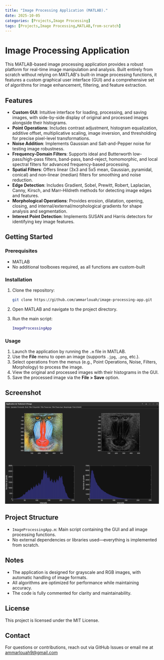 ```yaml
---
title: "Image Processing Application (MATLAB)."
date: 2025-10-05
categories: [Projects,Image Processing]
tags: [Projects,Image Processing,MATLAB,from-scratch]
---
```


# Image Processing Application

This MATLAB-based image processing application provides a robust platform for real-time image manipulation and analysis. Built entirely from scratch without relying on MATLAB's built-in image processing functions, it features a custom graphical user interface (GUI) and a comprehensive set of algorithms for image enhancement, filtering, and feature extraction.

## Features

- **Custom GUI**: Intuitive interface for loading, processing, and saving images, with side-by-side display of original and processed images alongside their histograms.
- **Point Operations**: Includes contrast adjustment, histogram equalization, additive offset, multiplicative scaling, image inversion, and thresholding for precise pixel-level transformations.
- **Noise Addition**: Implements Gaussian and Salt-and-Pepper noise for testing image robustness.
- **Frequency-Domain Filters**: Supports ideal and Butterworth low-pass/high-pass filters, band-pass, band-reject, homomorphic, and local spectral filters for advanced frequency-based processing.
- **Spatial Filters**: Offers linear (3x3 and 5x5 mean, Gaussian, pyramidal, conical) and non-linear (median) filters for smoothing and noise reduction.
- **Edge Detection**: Includes Gradient, Sobel, Prewitt, Robert, Laplacian, Canny, Kirsch, and Marr-Hildreth methods for detecting image edges and features.
- **Morphological Operations**: Provides erosion, dilatation, opening, closing, and internal/external/morphological gradients for shape analysis and segmentation.
- **Interest Point Detection**: Implements SUSAN and Harris detectors for identifying key image features.

## Getting Started

### Prerequisites

- MATLAB
- No additional toolboxes required, as all functions are custom-built

### Installation

1. Clone the repository:

   ```bash
   git clone https://github.com/ammarlouah/image-processing-app.git
   ```
2. Open MATLAB and navigate to the project directory.
3. Run the main script:

   ```matlab
   ImageProcessingApp
   ```

### Usage

1. Launch the application by running the `.m` file in MATLAB.
2. Use the **File** menu to open an image (supports `.jpg`, `.png`, etc.).
3. Select operations from the menus (e.g., Point Operations, Noise, Filters, Morphology) to process the image.
4. View the original and processed images with their histograms in the GUI.
5. Save the processed image via the **File &gt; Save** option.

## Screenshot

![Application Screenshot](/assets/img/posts/image-processing-application/application.png)

## Project Structure

- `ImageProcessingApp.m`: Main script containing the GUI and all image processing functions.
- No external dependencies or libraries used—everything is implemented from scratch.

## Notes

- The application is designed for grayscale and RGB images, with automatic handling of image formats.
- All algorithms are optimized for performance while maintaining accuracy.
- The code is fully commented for clarity and maintainability.

## License

This project is licensed under the MIT License.

## Contact

For questions or contributions, reach out via GitHub Issues or email me at ammarlouah9@gmail.com
